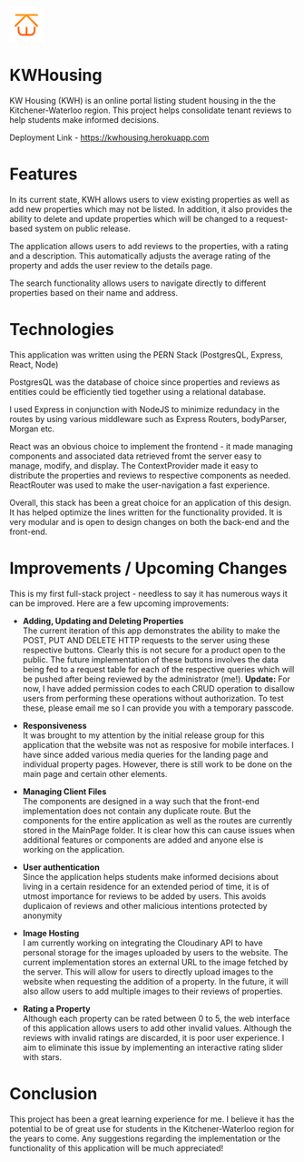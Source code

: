 <img src="https://raw.githubusercontent.com/roomierplanet/KWHousing/main/client/public/LogoKWH.png?token=AKLDIBJM6H4D7SY5SDILYQDB3ZHVI" width="60">
 
# KWHousing

KW Housing (KWH) is an online portal listing student housing in the the Kitchener-Waterloo region.
This project helps consolidate tenant reviews to help students make informed decisions. 

Deployment Link - https://kwhousing.herokuapp.com

# Features
In its current state, KWH allows users to view existing properties as well as add new properties which
may not be listed. In addition, it also provides the ability to delete and update properties which will
be changed to a request-based system on public release.

The application allows users to add reviews to the properties, with a rating and a description. This automatically
adjusts the average rating of the property and adds the user review to the details page.

The search functionality allows users to navigate directly to different properties based on their name and address.

# Technologies
This application was written using the PERN Stack (PostgresQL, Express, React, Node)

PostgresQL was the database of choice since properties and reviews as entities could be efficiently tied
together using a relational database.

I used Express in conjunction with NodeJS to minimize redundacy in the routes by using various middleware such
as Express Routers, bodyParser, Morgan etc.

React was an obvious choice to implement the frontend - it made managing components and associated data retrieved
fromt the server easy to manage, modify, and display. The ContextProvider made it easy to distribute the properties
and reviews to respective components as needed. ReactRouter was used to make the user-navigation a fast experience.

Overall, this stack has been a great choice for an application of this design. It has helped optimize the lines
written for the functionality provided. It is very modular and is open to design changes on both the back-end
and the front-end.


# Improvements / Upcoming Changes
This is my first full-stack project - needless to say it has numerous ways it can be improved. Here are a few upcoming improvements:

*  **Adding, Updating and Deleting Properties**\
The current iteration of this app demonstrates the ability to make the POST, PUT AND DELETE HTTP requests to the server using these respective buttons. Clearly this is not secure for a product open to the public. The future implementation of these buttons involves the data being fed to a request table for each of the respective queries which will be pushed after being reviewed by the administrator (me!). __Update:__ For now, I have added permission codes to each CRUD operation to disallow users from performing these operations without authorization. To test these, please email me so I can provide you with a temporary passcode.

* **Responsiveness**\
It was brought to my attention by the initial release group for this application that the website was not as resposive for mobile interfaces. I have since added various media queries for the landing page and individual property pages. However, there is still work to be done on the main page and certain other elements.

* **Managing Client Files**\
The components are designed in a way such that the front-end implementation does not contain any duplicate route. But the components for the entire application as well as the routes
are currently stored in the MainPage folder. It is clear how this can cause issues when additional features or components are added and anyone else is working on the application.

* **User authentication** \
Since the application helps students make informed decisions about living in a certain residence for an extended period of time, it is of utmost importance for reviews to be added by users. This avoids duplicaion of reviews and other malicious intentions protected by anonymity

* **Image Hosting** \
I am currently working on integrating the Cloudinary API to have personal storage for the images uploaded by users to the website. The current implementation stores an external URL to the image fetched by the server. This will allow for users to directly upload images to the website when requesting the addition of a property. In the future, it will also allow users to add multiple images to their reviews of properties.

* **Rating a Property**\
Although each property can be rated between 0 to 5, the web interface of this application allows users to add other invalid values. Although the reviews with invalid ratings are discarded, it is poor user experience. I aim to eliminate this issue by implementing
an interactive rating slider with stars.

# Conclusion
This project has been a great learning experience for me. I believe it has the potential to be of great use for students in the Kitchener-Waterloo region for the years to come. Any suggestions regarding the implementation or the functionality of this application will be much appreciated!